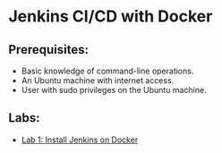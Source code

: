 # Jenkins CI/CD with Docker

## Prerequisites:
- Basic knowledge of command-line operations.
- An Ubuntu machine with internet access.
- User with sudo privileges on the Ubuntu machine.

## Labs:

- [Lab 1: Install Jenkins on Docker](setup/readme.md)